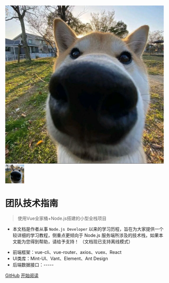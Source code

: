 

![logo](./images/logo/logo.jpg)
<img src="./images/logo/logo.jpg" width="60px" >

# 团队技术指南

> 使用Vue全家桶+Node.js搭建的小型全栈项目
- 本文档是作者从事 ```Node.js Developer``` 以来的学习历程，旨在为大家提供一个较详细的学习教程，侧重点更倾向于 Node.js 服务端所涉及的技术栈，如果本文能为您得到帮助，请给予支持！ （文档现已支持离线模式）

* 前端框架：vue-cli、vue-router、axios、vuex、React
* UI类库：Mint-UI、Vant、Element、Ant Design
* 后端数据接口：-----

[GitHub](https://github.com/chao325/AnswerQuestion/tree/master)
[开始阅读](README.md)

